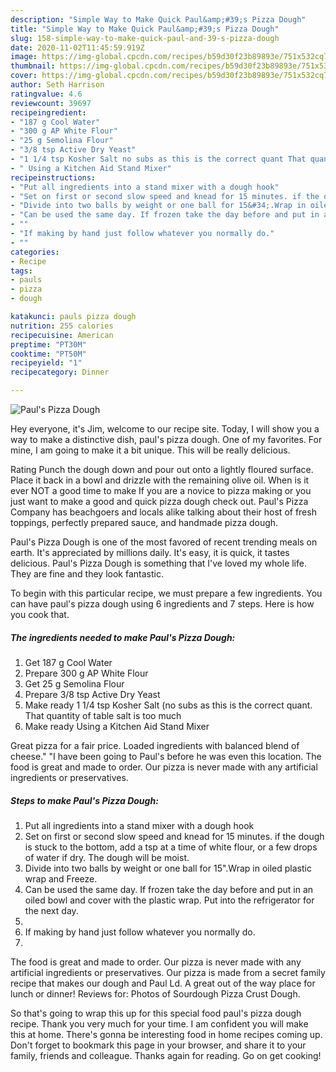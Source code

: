 ```yaml
---
description: "Simple Way to Make Quick Paul&amp;#39;s Pizza Dough"
title: "Simple Way to Make Quick Paul&amp;#39;s Pizza Dough"
slug: 158-simple-way-to-make-quick-paul-and-39-s-pizza-dough
date: 2020-11-02T11:45:59.919Z
image: https://img-global.cpcdn.com/recipes/b59d30f23b89893e/751x532cq70/pauls-pizza-dough-recipe-main-photo.jpg
thumbnail: https://img-global.cpcdn.com/recipes/b59d30f23b89893e/751x532cq70/pauls-pizza-dough-recipe-main-photo.jpg
cover: https://img-global.cpcdn.com/recipes/b59d30f23b89893e/751x532cq70/pauls-pizza-dough-recipe-main-photo.jpg
author: Seth Harrison
ratingvalue: 4.6
reviewcount: 39697
recipeingredient:
- "187 g Cool Water"
- "300 g AP White Flour"
- "25 g Semolina Flour"
- "3/8 tsp Active Dry Yeast"
- "1 1/4 tsp Kosher Salt no subs as this is the correct quant That quantity of table salt is too much"
- " Using a Kitchen Aid Stand Mixer"
recipeinstructions:
- "Put all ingredients into a stand mixer with a dough hook"
- "Set on first or second slow speed and knead for 15 minutes. if the dough is stuck to the bottom, add a tsp at a time of white flour, or a few drops of water if dry. The dough will be moist."
- "Divide into two balls by weight or one ball for 15&#34;.Wrap in oiled plastic wrap and Freeze."
- "Can be used the same day. If frozen take the day before and put in an oiled bowl and cover with the plastic wrap. Put into the refrigerator for the next day."
- ""
- "If making by hand just follow whatever you normally do."
- ""
categories:
- Recipe
tags:
- pauls
- pizza
- dough

katakunci: pauls pizza dough 
nutrition: 255 calories
recipecuisine: American
preptime: "PT30M"
cooktime: "PT50M"
recipeyield: "1"
recipecategory: Dinner

---
```



![Paul&#39;s Pizza Dough](https://img-global.cpcdn.com/recipes/b59d30f23b89893e/751x532cq70/pauls-pizza-dough-recipe-main-photo.jpg)

Hey everyone, it's Jim, welcome to our recipe site. Today, I will show you a way to make a distinctive dish, paul&#39;s pizza dough. One of my favorites. For mine, I am going to make it a bit unique. This will be really delicious.

Rating Punch the dough down and pour out onto a lightly floured surface. Place it back in a bowl and drizzle with the remaining olive oil. When is it ever NOT a good time to make If you are a novice to pizza making or you just want to make a good and quick pizza dough check out. Paul&#39;s Pizza Company has beachgoers and locals alike talking about their host of fresh toppings, perfectly prepared sauce, and handmade pizza dough.

Paul&#39;s Pizza Dough is one of the most favored of recent trending meals on earth. It's appreciated by millions daily. It's easy, it is quick, it tastes delicious. Paul&#39;s Pizza Dough is something that I've loved my whole life. They are fine and they look fantastic.


To begin with this particular recipe, we must prepare a few ingredients. You can have paul&#39;s pizza dough using 6 ingredients and 7 steps. Here is how you cook that.

<!--inarticleads1-->

##### The ingredients needed to make Paul&#39;s Pizza Dough:

1. Get 187 g Cool Water
1. Prepare 300 g AP White Flour
1. Get 25 g Semolina Flour
1. Prepare 3/8 tsp Active Dry Yeast
1. Make ready 1 1/4 tsp Kosher Salt (no subs as this is the correct quant. That quantity of table salt is too much
1. Make ready  Using a Kitchen Aid Stand Mixer


Great pizza for a fair price. Loaded ingredients with balanced blend of cheese.&#34; &#34;I have been going to Paul&#39;s before he was even this location. The food is great and made to order. Our pizza is never made with any artificial ingredients or preservatives. 

<!--inarticleads2-->

##### Steps to make Paul&#39;s Pizza Dough:

1. Put all ingredients into a stand mixer with a dough hook
1. Set on first or second slow speed and knead for 15 minutes. if the dough is stuck to the bottom, add a tsp at a time of white flour, or a few drops of water if dry. The dough will be moist.
1. Divide into two balls by weight or one ball for 15&#34;.Wrap in oiled plastic wrap and Freeze.
1. Can be used the same day. If frozen take the day before and put in an oiled bowl and cover with the plastic wrap. Put into the refrigerator for the next day.
1. 
1. If making by hand just follow whatever you normally do.
1. 


The food is great and made to order. Our pizza is never made with any artificial ingredients or preservatives. Our pizza is made from a secret family recipe that makes our dough and Paul Ld. A great out of the way place for lunch or dinner! Reviews for: Photos of Sourdough Pizza Crust Dough. 

So that's going to wrap this up for this special food paul&#39;s pizza dough recipe. Thank you very much for your time. I am confident you will make this at home. There's gonna be interesting food in home recipes coming up. Don't forget to bookmark this page in your browser, and share it to your family, friends and colleague. Thanks again for reading. Go on get cooking!
